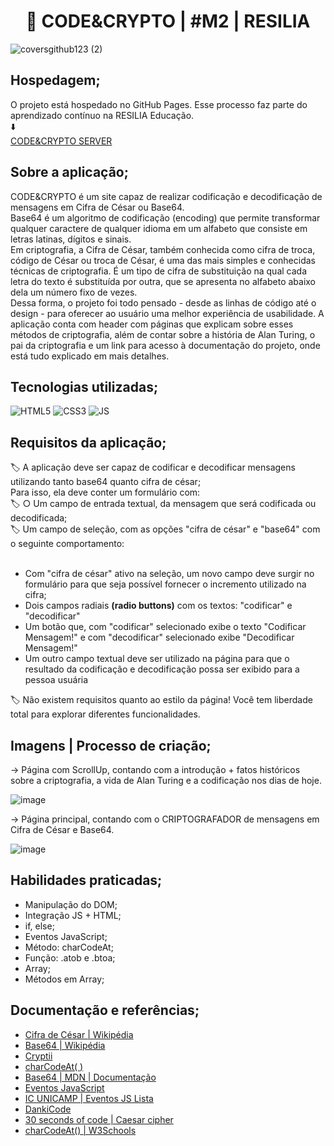 <h1 align="center">🔐 CODE&CRYPTO | #M2 | RESILIA </h1>

![coversgithub123 (2)](https://user-images.githubusercontent.com/101408372/166722929-3116863d-9e6d-4f39-9e46-2990059bea50.png)


## **Hospedagem;**

O projeto está hospedado no GitHub Pages. Esse processo faz parte do aprendizado contínuo na RESILIA Educação.<br>
⬇️ <br> 
[CODE&CRYPTO SERVER](https://guimaraesadev.github.io/criptografiaCodeRESILIA/) 


## **Sobre a aplicação;**

CODE&CRYPTO é um site capaz de realizar codificação e decodificação de mensagens em Cifra de César ou Base64. <br> 
Base64 é um algoritmo de codificação (encoding) que permite transformar qualquer caractere de qualquer idioma em um alfabeto que consiste em letras latinas, dígitos e sinais. <br> Em criptografia, a Cifra de César, também conhecida como cifra de troca, código de César ou troca de César, é uma das mais simples e conhecidas técnicas de criptografia. É um tipo de cifra de substituição na qual cada letra do texto é substituída por outra, que se apresenta no alfabeto abaixo dela um número fixo de vezes. <br>
Dessa forma, o projeto foi todo pensado - desde as linhas de código até o design - para oferecer ao usuário uma melhor experiência de usabilidade. A aplicação conta com header com páginas que explicam sobre esses métodos de criptografia, além de contar sobre a história de Alan Turing, o pai da criptografia e um link para acesso à documentação do projeto, onde está tudo explicado em mais detalhes.

## **Tecnologias utilizadas;**
![HTML5](https://img.shields.io/badge/HTML5-E34F26?style=for-the-badge&logo=html5&logoColor=white)
![CSS3](https://img.shields.io/badge/CSS3-1572B6?style=for-the-badge&logo=css3&logoColor=white)
![JS](https://img.shields.io/badge/JavaScript-F7DF1E?style=for-the-badge&logo=javascript&logoColor=black)

## **Requisitos da aplicação**; <br>

🏷️ A aplicação deve ser capaz de codificar e decodificar mensagens utilizando
tanto base64 quanto cifra de césar; <br>
Para isso, ela deve conter um formulário com: <br> 
🏷️ ○ Um campo de entrada textual, da mensagem que será codificada ou
decodificada; <br>
🏷️ Um campo de seleção, com as opções "cifra de césar" e "base64" com o
seguinte comportamento: <br><br>
- Com "cifra de césar" ativo na seleção, um novo campo deve surgir
no formulário para que seja possível fornecer o incremento
utilizado na cifra;
- Dois campos radiais **(radio buttons)** com os textos: "codificar" e
"decodificar"
- Um botão que, com "codificar" selecionado exibe o texto "Codificar
Mensagem!" e com "decodificar" selecionado exibe "Decodificar
Mensagem!"
- Um outro campo textual deve ser utilizado na página para que o
resultado da codificação e decodificação possa ser exibido para a
pessoa usuária

🏷️ Não existem requisitos quanto ao estilo da página! Você tem liberdade total para
explorar diferentes funcionalidades.

## **Imagens | Processo de criação;** <br>

→ Página com ScrollUp, contando com a introdução + fatos históricos sobre a criptografia, a vida de Alan Turing e a codificação nos dias de hoje. 

![image](https://user-images.githubusercontent.com/101408372/166557780-6f382511-c79b-4cc9-94e8-ffb1db6f5059.png)

→ Página principal, contando com o CRIPTOGRAFADOR de mensagens em Cifra de César e Base64.

![image](https://user-images.githubusercontent.com/101408372/166557919-1280d045-599e-4ea0-85c8-3df558fc784a.png)

## **Habilidades praticadas;**
- Manipulação do DOM;
- Integração JS + HTML;
- if, else; 
- Eventos JavaScript;
- Método: charCodeAt;
- Função: .atob e .btoa;
- Array;
- Métodos em Array; 





## **Documentação e referências;**
- [Cifra de César | Wikipédia](https://pt.wikipedia.org/wiki/Cifra_de_C%C3%A9sar)
- [Base64 | Wikipédia](https://pt.wikipedia.org/wiki/Base64)
- [Cryptii](https://cryptii.com/pipes/caesar-cipher)
- [charCodeAt( )](https://developer.mozilla.org/pt-BR/docs/Web/JavaScript/Reference/Global_Objects/String/charCodeAt)
- [Base64 | MDN | Documentação](https://developer.mozilla.org/en-US/docs/Glossary/Base64) <br>
- [Eventos JavaScript](https://www.marciobrasil.net.br/javascript-2/lista-completa-de-eventos-javascript.html)
- [IC UNICAMP | Eventos JS Lista](https://www.ic.unicamp.br/~celio/inf533/docs/eventos_javascript.html)
- [DankiCode](https://blog.dankicode.com/eventos-em-javascript/)
- [30 seconds of code | Caesar cipher](https://www.30secondsofcode.org/js/s/caesar-cipher)
- [charCodeAt() | W3Schools](https://www.w3schools.com/jsref/jsref_fromcharcode.asp)







